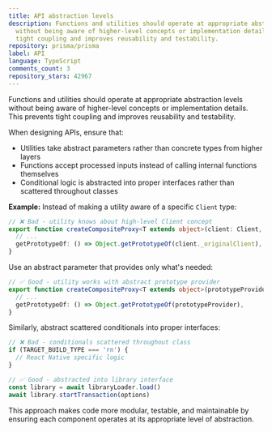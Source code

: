 ```yaml
---
title: API abstraction levels
description: Functions and utilities should operate at appropriate abstraction levels
  without being aware of higher-level concepts or implementation details. This prevents
  tight coupling and improves reusability and testability.
repository: prisma/prisma
label: API
language: TypeScript
comments_count: 3
repository_stars: 42967
---
```


Functions and utilities should operate at appropriate abstraction levels without being aware of higher-level concepts or implementation details. This prevents tight coupling and improves reusability and testability.

When designing APIs, ensure that:
- Utilities take abstract parameters rather than concrete types from higher layers
- Functions accept processed inputs instead of calling internal functions themselves  
- Conditional logic is abstracted into proper interfaces rather than scattered throughout classes

**Example:**
Instead of making a utility aware of a specific `Client` type:
```typescript
// ❌ Bad - utility knows about high-level Client concept
export function createCompositeProxy<T extends object>(client: Client, target: T, layers: CompositeProxyLayer[]): T {
  // ...
  getPrototypeOf: () => Object.getPrototypeOf(client._originalClient),
}
```

Use an abstract parameter that provides only what's needed:
```typescript  
// ✅ Good - utility works with abstract prototype provider
export function createCompositeProxy<T extends object>(prototypeProvider: {}, target: T, layers: CompositeProxyLayer[]): T {
  // ...
  getPrototypeOf: () => Object.getPrototypeOf(prototypeProvider),
}
```

Similarly, abstract scattered conditionals into proper interfaces:
```typescript
// ❌ Bad - conditionals scattered throughout class
if (TARGET_BUILD_TYPE === 'rn') {
  // React Native specific logic
}

// ✅ Good - abstracted into library interface
const library = await libraryLoader.load()
await library.startTransaction(options)
```

This approach makes code more modular, testable, and maintainable by ensuring each component operates at its appropriate level of abstraction.